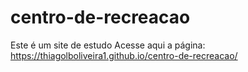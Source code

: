 # centro-de-recreacao
 Este é um site de estudo 
Acesse aqui a página: https://thiagolboliveira1.github.io/centro-de-recreacao/
